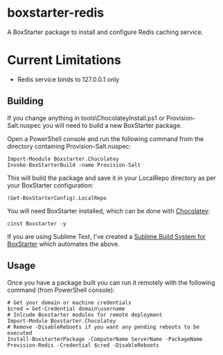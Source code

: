 # boxstarter-redis
A BoxStarter package to install and configure Redis caching service.

# Current Limitations

* Redis service binds to 127.0.0.1 only

Building
-------------------

If you change anything in tools\ChocolateyInstall.ps1 or Provision-Salt.nuspec you will need to build a new BoxStarter package.

Open a PowerShell console and run the following command from the directory containing Provision-Salt.nuspec:

```
Import-Moodule Boxstarter.Chocolatey
Invoke-BoxStarterBuild -name Provision-Salt
```

This will build the package and save it in your LocalRepo directory as per your BoxStarter configuration:

```
(Get-BoxStarterConfig).LocalRepo
```

You will need BoxStarter installed, which can be done with [Chocolatey](https://chocolatey.org/install):

```
cinst Boxstarter -y
```

If you are using Sublime Text, I've created a [Sublime Build System for BoxStarter](https://github.com/joe-niland/boxstarter-sublime-build) which automates the above.

Usage
-------------------

Once you have a package built you can run it remotely with the following command (from PowerShell console):

```
# Get your domain or machine credentials
$cred = Get-Credential domain\username
# Inlcude Boxstarter modules for remote deployment
Import-Module Boxstarter.Chocolatey
# Remove -DisableReboots if you want any pending reboots to be executed
Install-BoxstarterPackage -ComputerName ServerName -PackageName Provision-Redis -Credential $cred -DisableReboots
```